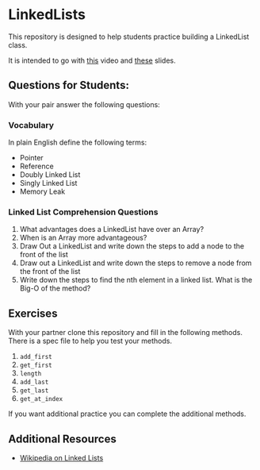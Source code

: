 # LinkedLists

This repository is designed to help students practice building a LinkedList class.

It is intended to go with [this](https://adaacademy.hosted.panopto.com/Panopto/Pages/Viewer.aspx?id=bf9edf20-8a83-409f-af82-aa46000f81ee) video and [these](https://docs.google.com/presentation/d/1FJc8ygUsABmg8mTOMTNr2s5XHf5WvyNDp_EubYjYxZ0/edit#slide=id.p1) slides.

## Questions for Students:

With your pair answer the following questions:

### Vocabulary

In plain English define the following terms:

* Pointer
* Reference
* Doubly Linked List
* Singly Linked List
* Memory Leak

### Linked List Comprehension Questions

1.  What advantages does a LinkedList have over an Array?
2.  When is an Array more advantageous?
3.  Draw Out a LinkedList and write down the steps to add a node to the front of the list
4.  Draw out a LinkedList and write down the steps to remove a node from the front of the list
5.  Write down the steps to find the nth element in a linked list.  What is the Big-O of the method?

## Exercises

With your partner clone this repository and fill in the following methods.  There is a spec file to help you test your methods.

1.  `add_first`
2.  `get_first`
3.  `length`
4.  `add_last`
5.  `get_last`
6.  `get_at_index`

If you want additional practice you can complete the additional methods.

## Additional Resources
- [Wikipedia on Linked Lists](https://en.wikipedia.org/wiki/Linked_list)
